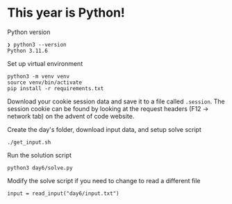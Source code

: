 # This year is Python!

Python version
```
❯ python3 --version
Python 3.11.6
```

Set up virtual environment
```
python3 -m venv venv
source venv/bin/activate
pip install -r requirements.txt
```

Download your cookie session data and save it to a file called `.session`. The session cookie can be found by looking at the request headers (F12 -> network tab) on the advent of code website.

Create the day's folder, download input data, and setup solve script
```
./get_input.sh
```

Run the solution script
```
python3 day6/solve.py
```

Modify the solve script if you need to change to read a different file
```
input = read_input("day6/input.txt")
```
